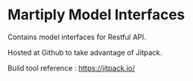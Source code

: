 # Martiply Model Interfaces

Contains model interfaces for Restful API.

Hosted at Github to take advantage of Jitpack.

Build tool reference : https://jitpack.io/



